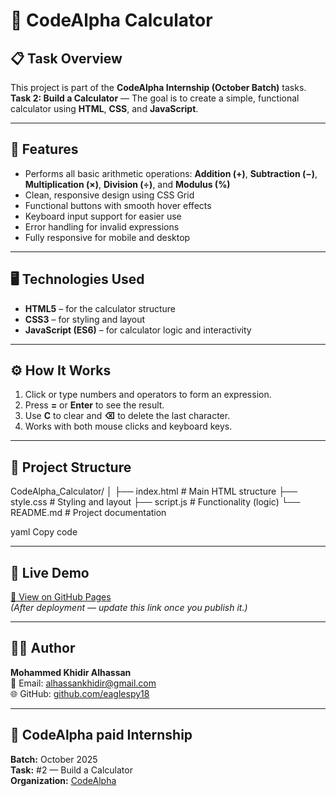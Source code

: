 # 🧮 CodeAlpha Calculator

## 📋 Task Overview
This project is part of the **CodeAlpha Internship (October Batch)** tasks.  
**Task 2: Build a Calculator** — The goal is to create a simple, functional calculator using **HTML**, **CSS**, and **JavaScript**.

---

## 🧠 Features
- Performs all basic arithmetic operations: **Addition (+)**, **Subtraction (−)**, **Multiplication (×)**, **Division (÷)**, and **Modulus (%)**
- Clean, responsive design using CSS Grid
- Functional buttons with smooth hover effects
- Keyboard input support for easier use
- Error handling for invalid expressions
- Fully responsive for mobile and desktop

---

## 🖥️ Technologies Used
- **HTML5** – for the calculator structure  
- **CSS3** – for styling and layout  
- **JavaScript (ES6)** – for calculator logic and interactivity  

---

## ⚙️ How It Works
1. Click or type numbers and operators to form an expression.  
2. Press **=** or **Enter** to see the result.  
3. Use **C** to clear and **⌫** to delete the last character.  
4. Works with both mouse clicks and keyboard keys.  

---

## 📂 Project Structure
CodeAlpha_Calculator/
│
├── index.html # Main HTML structure
├── style.css # Styling and layout
├── script.js # Functionality (logic)
└── README.md # Project documentation

yaml
Copy code

---

## 🚀 Live Demo
[🔗 View on GitHub Pages](https://<your-username>.github.io/CodeAlpha_Calculator/)  
*(After deployment — update this link once you publish it.)*

---

## 🧑‍💻 Author
**Mohammed Khidir Alhassan**  
📧 Email: [alhassankhidir@gmail.com](mailto:alhassankhidir@gmail.com)  
🌐 GitHub: [github.com/eaglespy18](https://github.com/eaglespy18)  

---

## 🏁 CodeAlpha paid Internship
**Batch:** October 2025  
**Task:** #2 — Build a Calculator  
**Organization:** [CodeAlpha](https://www.codealpha.tech)  